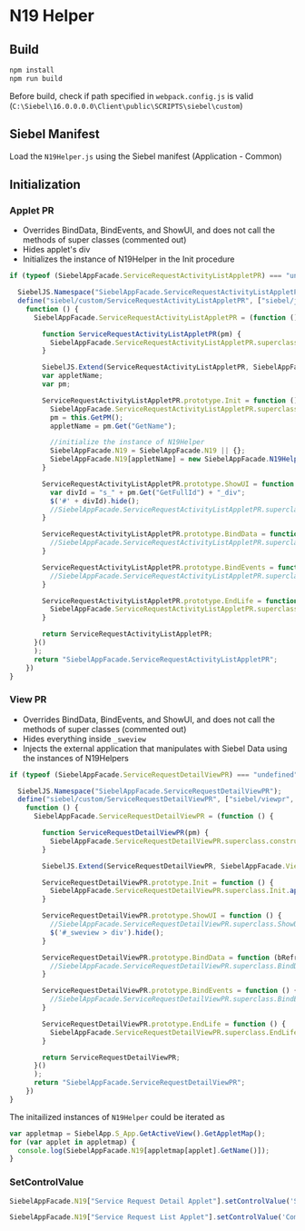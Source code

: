 # N19 Helper

## Build
```bash
npm install
npm run build
```
Before build, check if path specified in `webpack.config.js` is valid (`C:\Siebel\16.0.0.0.0\Client\public\SCRIPTS\siebel\custom`)

## Siebel Manifest
Load the `N19Helper.js` using the Siebel manifest (Application - Common)

## Initialization

### Applet PR
* Overrides BindData, BindEvents, and ShowUI, and does not call the methods of super classes (commented out)
* Hides applet's div
* Initializes the instance of N19Helper in the Init procedure

```js
if (typeof (SiebelAppFacade.ServiceRequestActivityListAppletPR) === "undefined") {

  SiebelJS.Namespace("SiebelAppFacade.ServiceRequestActivityListAppletPR");
  define("siebel/custom/ServiceRequestActivityListAppletPR", ["siebel/jqgridrenderer"],
    function () {
      SiebelAppFacade.ServiceRequestActivityListAppletPR = (function () {

        function ServiceRequestActivityListAppletPR(pm) {
          SiebelAppFacade.ServiceRequestActivityListAppletPR.superclass.constructor.apply(this, arguments);
        }

        SiebelJS.Extend(ServiceRequestActivityListAppletPR, SiebelAppFacade.JQGridRenderer);
        var appletName;
        var pm;

        ServiceRequestActivityListAppletPR.prototype.Init = function () {
          SiebelAppFacade.ServiceRequestActivityListAppletPR.superclass.Init.apply(this, arguments);
          pm = this.GetPM();
          appletName = pm.Get("GetName");

          //initialize the instance of N19Helper
          SiebelAppFacade.N19 = SiebelAppFacade.N19 || {};
          SiebelAppFacade.N19[appletName] = new SiebelAppFacade.N19Helper({ pm: pm });
        }

        ServiceRequestActivityListAppletPR.prototype.ShowUI = function () {
          var divId = "s_" + pm.Get("GetFullId") + "_div";
          $('#' + divId).hide();
          //SiebelAppFacade.ServiceRequestActivityListAppletPR.superclass.ShowUI.apply(this, arguments);
        }

        ServiceRequestActivityListAppletPR.prototype.BindData = function (bRefresh) {
          //SiebelAppFacade.ServiceRequestActivityListAppletPR.superclass.BindData.apply(this, arguments);
        }

        ServiceRequestActivityListAppletPR.prototype.BindEvents = function () {
          //SiebelAppFacade.ServiceRequestActivityListAppletPR.superclass.BindEvents.apply(this, arguments);
        }

        ServiceRequestActivityListAppletPR.prototype.EndLife = function () {
          SiebelAppFacade.ServiceRequestActivityListAppletPR.superclass.EndLife.apply(this, arguments);
        }

        return ServiceRequestActivityListAppletPR;
      }()
      );
      return "SiebelAppFacade.ServiceRequestActivityListAppletPR";
    })
}
```

### View PR
* Overrides BindData, BindEvents, and ShowUI, and does not call the methods of super classes (commented out)
* Hides everything inside `_sweview` 
* Injects the external application that manipulates with Siebel Data using the instances of N19Helpers

```js
if (typeof (SiebelAppFacade.ServiceRequestDetailViewPR) === "undefined") {

  SiebelJS.Namespace("SiebelAppFacade.ServiceRequestDetailViewPR");
  define("siebel/custom/ServiceRequestDetailViewPR", ["siebel/viewpr", "siebel/custom/vue.js"],
    function () {
      SiebelAppFacade.ServiceRequestDetailViewPR = (function () {

        function ServiceRequestDetailViewPR(pm) {
          SiebelAppFacade.ServiceRequestDetailViewPR.superclass.constructor.apply(this, arguments);
        }

        SiebelJS.Extend(ServiceRequestDetailViewPR, SiebelAppFacade.ViewPR);

        ServiceRequestDetailViewPR.prototype.Init = function () {
          SiebelAppFacade.ServiceRequestDetailViewPR.superclass.Init.apply(this, arguments);
        }

        ServiceRequestDetailViewPR.prototype.ShowUI = function () {
          //SiebelAppFacade.ServiceRequestDetailViewPR.superclass.ShowUI.apply(this, arguments);
          $('#_sweview > div').hide();
        }

        ServiceRequestDetailViewPR.prototype.BindData = function (bRefresh) {
          //SiebelAppFacade.ServiceRequestDetailViewPR.superclass.BindData.apply(this, arguments);
        }

        ServiceRequestDetailViewPR.prototype.BindEvents = function () {
          //SiebelAppFacade.ServiceRequestDetailViewPR.superclass.BindEvents.apply(this, arguments);
        }

        ServiceRequestDetailViewPR.prototype.EndLife = function () {
          SiebelAppFacade.ServiceRequestDetailViewPR.superclass.EndLife.apply(this, arguments);
        }

        return ServiceRequestDetailViewPR;
      }()
      );
      return "SiebelAppFacade.ServiceRequestDetailViewPR";
    })
}
```

The initailized instances of `N19Helper` could be iterated as 

```js
var appletmap = SiebelApp.S_App.GetActiveView().GetAppletMap();
for (var applet in appletmap) {
  console.log(SiebelAppFacade.N19[appletmap[applet].GetName()]);
}
```

### SetControlValue

```js
SiebelAppFacade.N19["Service Request Detail Applet"].setControlValue('Status', 'Pending')
````

```js
SiebelAppFacade.N19["Service Request List Applet"].setControlValue('Commit Time', '31/10/2018 10:18:00 AM')
```

